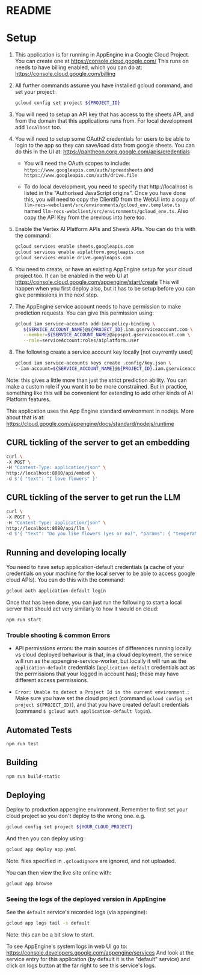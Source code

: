 # README

# Setup

1. This application is for running in AppEngine in a Google Cloud Project. You
   can create one at https://console.cloud.google.com/ This runs on needs to
   have billing enabled, which you can do at:
   https://console.cloud.google.com/billing

1. All further commands assume you have installed gcloud command, and set your
   project:

   ```sh
   gcloud config set project ${PROJECT_ID}
   ```

1. You will need to setup an API key that has access to the sheets API, and from
   the domain that this applications runs from. For local development
   add `localhost` too.

1. You will need to setup some OAuth2 credentials for users to be able to login
   to the app so they can save/load data from google sheets. You can do this in
   the UI at: https://pantheon.corp.google.com/apis/credentials

   - You will need the OAuth scopes to include:
     `https://www.googleapis.com/auth/spreadsheets` and `https://www.googleapis.com/auth/drive.file`

   - To do local development, you need to specify that http://localhost is listed in the "Authorised JavaScript origins". Once you have done this, you will need to copy the ClientID from the WebUI into a copy of
     `llm-recs-webclient/src/environments/gcloud_env.template.ts` named
     `llm-recs-webclient/src/environments/gcloud_env.ts`. Also copy the API Key from the previous into here too.

1. Enable the Vertex AI Platform APIs and Sheets APIs. You can do this with the
   command:

   ```sh
   gcloud services enable sheets.googleapis.com
   gcloud services enable aiplatform.googleapis.com
   gcloud services enable drive.googleapis.com
   ```

1. You need to create, or have an existing AppEngine setup for your cloud
   project too. It can be enabled in the web UI at
   https://console.cloud.google.com/appengine/start/create This will happen when
   you first deploy also, but it has to be setup before you can give permissions
   in the next step.

1. The AppEngine service account needs to have permission to make prediction
   requests. You can give this permission using:

   ```sh
   gcloud iam service-accounts add-iam-policy-binding \
      ${SERVICE_ACCOUNT_NAME}@${PROJECT_ID}.iam.gserviceaccount.com \
      --member=${SERVICE_ACCOUNT_NAME}@appspot.gserviceaccount.com \
      --role=serviceAccount:roles/aiplatform.user
   ```

1. The following create a service account key locally [not cuyrrently used]

   ```sh
   gcloud iam service-accounts keys create .config/key.json \
   --iam-account=${SERVICE_ACCOUNT_NAME}@${PROJECT_ID}.iam.gserviceaccount.com
   ```

Note: this gives a little more than just the strict prediction ability. You can
make a custom role if you want it to be more constrained. But in practice,
something like this will be convenient for extending to add other kinds of AI
Platform features.

This application uses the App Engine standard environment in nodejs. More about that is at: https://cloud.google.com/appengine/docs/standard/nodejs/runtime

## CURL tickling of the server to get an embedding

```sh
curl \
-X POST \
-H "Content-Type: application/json" \
http://localhost:8080/api/embed \
-d $'{ "text": "I love flowers" }'
```

## CURL tickling of the server to get run the LLM

```sh
curl \
-X POST \
-H "Content-Type: application/json" \
http://localhost:8080/api/llm \
-d $'{ "text": "Do you like flowers (yes or no)", "params": { "temperature": 0.9, "modelId": "text-bison-002" } }'
```

## Running and developing locally

You need to have setup application-default credentials (a cache of your credentials on your machine for the local server to be able to access google cloud APIs). You can do this with the command:

```sh
gcloud auth application-default login
```

Once that has been done, you can just run the following to start a local server that should act very similarly to how it would on cloud:

```sh
npm run start
```

### Trouble shooting & common Errors

- API permissions errors: the main sources of differences running locally vs
  cloud deployed behaviour is that, in a cloud deployment, the service will run
  as the appengine-service-worker, but locally it will run as the
  `application-default` credentials (`application-default` credentials act as
  the permissions that your logged in account has); these may have different access permissions.

- `Error: Unable to detect a Project Id in the current environment.`: Make sure
  you have set the cloud project (command `gcloud config set project ${PROJECT_ID}`), and that you have created default credentials (command `$ gcloud auth application-default login`).

## Automated Tests

```sh
npm run test
```

## Building

```sh
npm run build-static
```

## Deploying

Deploy to production appengine environment. Remember to first set your cloud
project so you don't deploy to the wrong one. e.g.

```sh
gcloud config set project ${YOUR_CLOUD_PROJECT}
```

And then you can deploy using:

```sh
gcloud app deploy app.yaml
```

Note: files specified in `.gcloudignore` are ignored, and not uploaded.

You can then view the live site online with:

```sh
gcloud app browse
```

### Seeing the logs of the deployed version in AppEngine

See the `default` service's recorded logs (via appengine):

```sh
gcloud app logs tail -s default
```

Note: this can be a bit slow to start.

To see AppEngine's system logs in web UI go to:
https://console.developers.google.com/appengine/services
And look at the service entry for this application (by default it is the
"default" service) and click on logs button at the far right to see this
service's logs.
